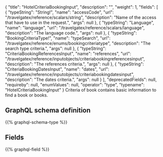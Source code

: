 {
  "title": "HotelCriteriaBookingInput",
  "description": "",
  "weight": 1,
  "fields": [
    {
      "typeString": "String!",
      "name": "accessCode",
      "url": "/travelgatex/reference/scalars/string",
      "description": "Name of the access that have to use in the request.",
      "args": null
    },
    {
      "typeString": "Language",
      "name": "language",
      "url": "/travelgatex/reference/scalars/language",
      "description": "The language code.",
      "args": null
    },
    {
      "typeString": "BookingCriteriaType!",
      "name": "typeSearch",
      "url": "/travelgatex/reference/enums/bookingcriteriatype",
      "description": "The search type criteria.",
      "args": null
    },
    {
      "typeString": "CriteriaBookingReferencesInput",
      "name": "references",
      "url": "/travelgatex/reference/inputobjects/criteriabookingreferencesinput",
      "description": "The references criteria.",
      "args": null
    },
    {
      "typeString": "CriteriaBookingDatesInput",
      "name": "dates",
      "url": "/travelgatex/reference/inputobjects/criteriabookingdatesinput",
      "description": "The dates criteria.",
      "args": null
    }
  ],
  "deprecatedFields": null,
  "requireby": null,
  "enumValues": null,
  "operator": "type",
  "typename": "HotelCriteriaBookingInput"
}
Criteria of book contains basic information to find a book or books.
## GraphQL schema definition

{{% graphql-schema-type %}}

## Fields

{{% graphql-field %}}
